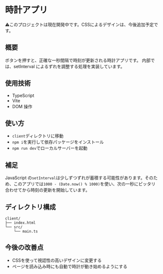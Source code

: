 # 時計アプリ

⚠️このプロジェクトは現在開発中です。CSSによるデザインは、今後追加予定です。

## 概要

ボタンを押すと、正確な一秒間隔で時刻が更新される時計アプリです。
内部では、setInterval によるずれを調整する処理を実装しています。

## 使用技術

- TypeScript
- Vite
- DOM 操作

## 使い方

- `client`ディレクトリに移動
- `npm i`を実行して依存パッケージをインストール
- `npm run dev`でローカルサーバーを起動

## 補足
JavaScript の`setInterval`は少しずつずれが蓄積する可能性があります。そのため、このアプリでは`1000 - (Date.now() % 1000)`を使い、次の一秒にピッタリ合わせてから時刻の更新を開始しています。

## ディレクトリ構成

```
client/
├── index.html
└── src/
    └── main.ts
```

## 今後の改善点

- CSSを使って視認性の高いデザインに変更する
- ページを読み込み時にも自動で時計が動き始めるようにする
